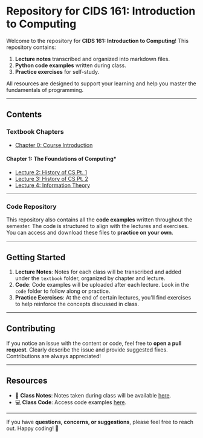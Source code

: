 # **Repository for CIDS 161: Introduction to Computing**  

Welcome to the repository for **CIDS 161: Introduction to Computing**! This repository contains:  

1. **Lecture notes** transcribed and organized into markdown files.  
2. **Python code examples** written during class.  
3. **Practice exercises** for self-study.  

All resources are designed to support your learning and help you master the fundamentals of programming.  

---

## **Contents**  

### **Textbook Chapters**  

- [Chapter 0: Course Introduction](textbook/ch0/lecture1.md)  
#### **Chapter 1: The Foundations of Computing***
- [Lecture 2: History of CS Pt. 1](textbook/ch1/lecture2.md)  
- [Lecture 3: History of CS Pt. 2](textbook/ch1/lecture3.md)
- [Lecture 4: Information Theory](textbook/ch1/lecture4.md)
---

### **Code Repository**  

This repository also contains all the **code examples** written throughout the semester. The code is structured to align with the lectures and exercises. You can access and download these files to **practice on your own**.  

---

## **Getting Started**  

1. **Lecture Notes**: Notes for each class will be transcribed and added under the `textbook` folder, organized by chapter and lecture.  
2. **Code**: Code examples will be uploaded after each lecture. Look in the `code` folder to follow along or practice.  
3. **Practice Exercises**: At the end of certain lectures, you'll find exercises to help reinforce the concepts discussed in class.  

---

## **Contributing**  

If you notice an issue with the content or code, feel free to **open a pull request**. Clearly describe the issue and provide suggested fixes. Contributions are always appreciated!  

---

## **Resources**  

- 📖 **Class Notes**: Notes taken during class will be available [here](textbook/ch1/lecture2.md).  
- 💻 **Class Code**: Access code examples [here](code/).  

---

If you have **questions, concerns, or suggestions**, please feel free to reach out. Happy coding! 🚀